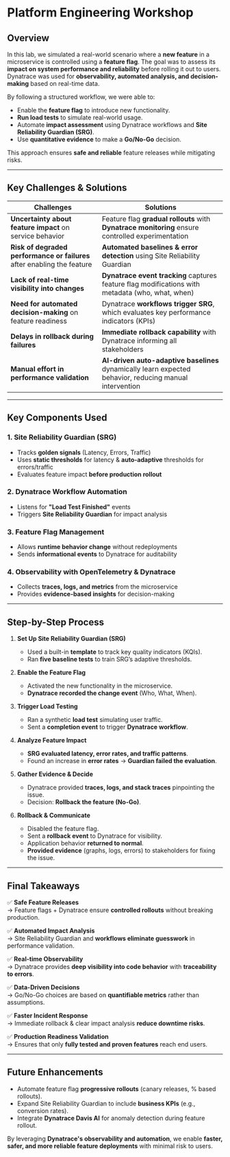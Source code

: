 # **Platform Engineering Workshop**

## **Overview**
In this lab, we simulated a real-world scenario where a **new feature** in a microservice is controlled using a **feature flag**. The goal was to assess its **impact on system performance and reliability** before rolling it out to users. Dynatrace was used for **observability, automated analysis, and decision-making** based on real-time data.

By following a structured workflow, we were able to:
- Enable the **feature flag** to introduce new functionality.
- **Run load tests** to simulate real-world usage.
- Automate **impact assessment** using Dynatrace workflows and **Site Reliability Guardian (SRG)**.
- Use **quantitative evidence** to make a **Go/No-Go** decision.

This approach ensures **safe and reliable** feature releases while mitigating risks.

---

## **Key Challenges & Solutions**

| **Challenges** | **Solutions** |
|--------------|-------------|
| **Uncertainty about feature impact** on service behavior | Feature flag **gradual rollouts** with **Dynatrace monitoring** ensure controlled experimentation |
| **Risk of degraded performance or failures** after enabling the feature | **Automated baselines & error detection** using Site Reliability Guardian |
| **Lack of real-time visibility into changes** | **Dynatrace event tracking** captures feature flag modifications with metadata (who, what, when) |
| **Need for automated decision-making** on feature readiness | Dynatrace **workflows trigger SRG**, which evaluates key performance indicators (KPIs) |
| **Delays in rollback during failures** | **Immediate rollback capability** with Dynatrace informing all stakeholders |
| **Manual effort in performance validation** | **AI-driven auto-adaptive baselines** dynamically learn expected behavior, reducing manual intervention |

---

## **Key Components Used**
### **1. Site Reliability Guardian (SRG)**
- Tracks **golden signals** (Latency, Errors, Traffic)
- Uses **static thresholds** for latency & **auto-adaptive** thresholds for errors/traffic
- Evaluates feature impact **before production rollout**
  
### **2. Dynatrace Workflow Automation**
- Listens for **"Load Test Finished"** events
- Triggers **Site Reliability Guardian** for impact analysis

### **3. Feature Flag Management**
- Allows **runtime behavior change** without redeployments
- Sends **informational events** to Dynatrace for auditability

### **4. Observability with OpenTelemetry & Dynatrace**
- Collects **traces, logs, and metrics** from the microservice
- Provides **evidence-based insights** for decision-making

---

## **Step-by-Step Process**
1. **Set Up Site Reliability Guardian (SRG)**
   - Used a built-in **template** to track key quality indicators (KQIs).
   - Ran **five baseline tests** to train SRG’s adaptive thresholds.

2. **Enable the Feature Flag**
   - Activated the new functionality in the microservice.
   - **Dynatrace recorded the change event** (Who, What, When).

3. **Trigger Load Testing**
   - Ran a synthetic **load test** simulating user traffic.
   - Sent a **completion event** to trigger **Dynatrace workflow**.

4. **Analyze Feature Impact**
   - **SRG evaluated latency, error rates, and traffic patterns**.
   - Found an increase in **error rates** → **Guardian failed the evaluation**.

5. **Gather Evidence & Decide**
   - Dynatrace provided **traces, logs, and stack traces** pinpointing the issue.
   - Decision: **Rollback the feature (No-Go)**.

6. **Rollback & Communicate**
   - Disabled the feature flag.
   - Sent a **rollback event** to Dynatrace for visibility.
   - Application behavior **returned to normal**.
   - **Provided evidence** (graphs, logs, errors) to stakeholders for fixing the issue.

---

## **Final Takeaways**
✅ **Safe Feature Releases**  
   → Feature flags + Dynatrace ensure **controlled rollouts** without breaking production.

✅ **Automated Impact Analysis**  
   → Site Reliability Guardian and **workflows eliminate guesswork** in performance validation.

✅ **Real-time Observability**  
   → Dynatrace provides **deep visibility into code behavior** with **traceability to errors**.

✅ **Data-Driven Decisions**  
   → Go/No-Go choices are based on **quantifiable metrics** rather than assumptions.

✅ **Faster Incident Response**  
   → Immediate rollback & clear impact analysis **reduce downtime risks**.

✅ **Production Readiness Validation**  
   → Ensures that only **fully tested and proven features** reach end users.

---

## **Future Enhancements**
- Automate feature flag **progressive rollouts** (canary releases, % based rollouts).
- Expand Site Reliability Guardian to include **business KPIs** (e.g., conversion rates).
- Integrate **Dynatrace Davis AI** for anomaly detection during feature rollout.

By leveraging **Dynatrace's observability and automation**, we enable **faster, safer, and more reliable feature deployments** with minimal risk to users.
